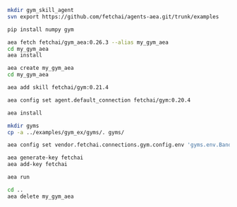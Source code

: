 ``` bash
mkdir gym_skill_agent
svn export https://github.com/fetchai/agents-aea.git/trunk/examples
```
``` bash
pip install numpy gym
```
``` bash
aea fetch fetchai/gym_aea:0.26.3 --alias my_gym_aea
cd my_gym_aea
aea install
```
``` bash
aea create my_gym_aea
cd my_gym_aea
```
``` bash
aea add skill fetchai/gym:0.21.4
```
``` bash
aea config set agent.default_connection fetchai/gym:0.20.4
```
``` bash
aea install
```
``` bash
mkdir gyms
cp -a ../examples/gym_ex/gyms/. gyms/
```
``` bash
aea config set vendor.fetchai.connections.gym.config.env 'gyms.env.BanditNArmedRandom'
```
``` bash
aea generate-key fetchai
aea add-key fetchai
```
``` bash
aea run
```
``` bash
cd ..
aea delete my_gym_aea
```
